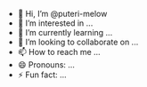 - 👋 Hi, I’m @puteri-melow
- 👀 I’m interested in ...
- 🌱 I’m currently learning ...
- 💞️ I’m looking to collaborate on ...
- 📫 How to reach me ...
- 😄 Pronouns: ...
- ⚡ Fun fact: ...

<!---Do You Hate me?.?
puteri-melow/puteri-melow is a ✨ special ✨ repository because its `README.md` (this file) appears on your GitHub profile.
You can click the Preview link to take a look at your changes.
--->
